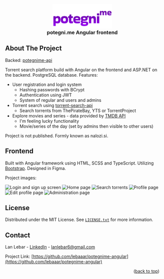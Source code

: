 <div id="readme-top"></div>
<br />
<div align="center">
  <a href="https://github.com/othneildrew/Best-README-Template">
    <img src="images/logo.png" alt="Logo" height="80">
  </a>
  <h3 align="center" style="margin-top:0;">potegni.me Angular frontend</h3>
</div>

## About The Project

Backed: [potegnime-api](https://github.com/lebaaar/potegnime-api)

Torrent search platform build with Angular on the frontend and ASP.NET on the backend. PostgreSQL database.
Features:
-  User registration and login system
    -  Hashing passwords with BCrypt
    - Authentication using JWT
    - System of regular and users and admins
- Torrent search using [torrent-search-api](https://www.npmjs.com/package/torrent-search-api)
    - Search torrents from ThePirateBay, YTS or TorrentProject
- Explore movies and series - data provided by [TMDB API](https://www.themoviedb.org/)
    - I'm feeling lucky functionality
    - Movie/series of the day (set by admins then visible to other users)

Project is not published. Formly known as nalozi.si.

## Frontend

Built with Angular framework using HTML, SCSS and TypeScript. Utilizing [Bootstrap](https://getbootstrap.com/). Designed in Figma.

Project images:

![Login and sign up screen](images/login.png)
![Home page](images/home.png)
![Search torrents](images/search.png)
![Profile page](images/profile.png)
![Edit profile page](images/edit.png)
![Administration page](images/admin.png)

## License

Distributed under the MIT License. See [`LICENSE.txt`](LICENSE.txt) for more information.

## Contact

Lan Lebar - [LinkedIn](https://www.linkedin.com/in/lan-lebar) - lanlebar6@gmail.com

Project Link: [https://github.com/lebaaar/potegnime-angular](https://github.com/lebaaar/potegnime-angular)

<p align="right">(<a href="#readme-top">back to top</a>)</p>